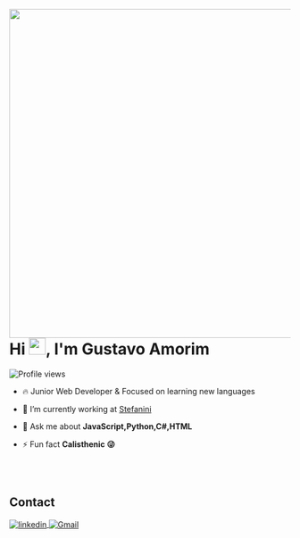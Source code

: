 <img align="right" height="590"
src="https://raw.githubusercontent.com/gist/gustavoamorimm/cdd1c05f3830bd37647fb7f1f85df6a9/raw/ad9897a9bc398a3694648bb9a59387bd2e17e666/githubcard.svg"/>
<h1 align="left">Hi <img src="https://raw.githubusercontent.com/kaueMarques/kaueMarques/master/hi.gif" height="30px">, I'm Gustavo Amorim</h1>
<p align="left"> <img src="https://komarev.com/ghpvc/?username=gustavoamorimm&color=yellow" alt="Profile views" /> </p>

- 🔥 Junior Web Developer & Focused on learning new languages

- 🔭 I’m currently working at [Stefanini](https://github.com/stefanini)

- 💬 Ask me about **JavaScript,Python,C#,HTML**

- ⚡ Fun fact **Calisthenic 😜**

<!--

<br><br>

## 🛠 &nbsp;Tech Stack

![JavaScript](https://img.shields.io/badge/-JavaScript-05122A?style=flat&logo=javascript)&nbsp;
![Python](https://img.shields.io/badge/-Python-05122A?style=flat&logo=Python)&nbsp;
![HTML](https://img.shields.io/badge/-HTML-05122A?style=flat&logo=HTML5)&nbsp;
![C#](https://img.shields.io/badge/C%23-239120?style=flat&logo=c-sharp)&nbsp;
![Git](https://img.shields.io/badge/-Git-05122A?style=flat&logo=git)&nbsp;
![GitHub](https://img.shields.io/badge/-GitHub-05122A?style=flat&logo=github)&nbsp;
![Visual Studio Code](https://img.shields.io/badge/-Visual%20Studio%20Code-05122A?style=flat&logo=visual-studio-code&logoColor=007ACC)&nbsp;
![SQL](https://img.shields.io/badge/MySQL-00000F?style=flat&logo=mysql)&nbsp;

<br><br>

## ⚙️ &nbsp;GitHub Analytics

<p align="left">
<img width="530em" src="https://github-readme-stats.vercel.app/api?username=gustavoamorimm&show_icons=true&theme=vision-friendly-dark" alt="maykbrito's stats"/>
<img width="530em" src="https://github-readme-stats.vercel.app/api/top-langs/?username=gustavoamorimm&layout=compact&theme=vision-friendly-dark" alt="maykbrito's most languages"/>
</p>
-->

<br><br>

## Contact


<a href="https://www.linkedin.com/in/gustavoamoriim/" target="_blank">
  <img align="center" src="https://img.shields.io/badge/-gustavoamorim-05122A?style=flat&logo=linkedin" alt="linkedin"/>
</a>
<a href="mailto:contato.gustavo.amorim2807@gmail.com" target="_blank">
 <img align="center" src="https://img.shields.io/badge/Gmail-D14836?style=for-the-badge&logo=gmail&logoColor=white" alt="Gmail"/>
</a>
</p>



